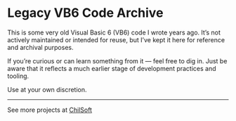 # Legacy VB6 Code Archive

This is some very old Visual Basic 6 (VB6) code I wrote years ago. It’s not actively maintained or intended for reuse, but I’ve kept it here for reference and archival purposes.

If you’re curious or can learn something from it — feel free to dig in. Just be aware that it reflects a much earlier stage of development practices and tooling.

Use at your own discretion.

---
See more projects at [ChilSoft](https://chilsoft.com/)
